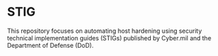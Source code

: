 # STIG
This repository focuses on automating host hardening using security technical implementation guides (STIGs) published by Cyber.mil and the Department of Defense (DoD).
